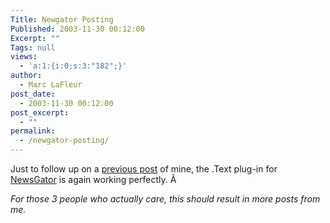 ```yaml
---
Title: Newgator Posting
Published: 2003-11-30 00:12:00
Excerpt: ""
Tags: null
views:
  - 'a:1:{i:0;s:3:"182";}'
author:
  - Marc LaFleur
post_date:
  - 2003-11-30 00:12:00
post_excerpt:
  - ""
permalink:
  - /newgator-posting/
---
```

<div class="Section1"> <p>Just to follow up on a <a href="http://weblogs.asp.net/mlafleur/posts/31381.aspx" target="_blank">previous post</a> of mine, the .Text plug-in for <a href="http://www.newsgator.com/" target="_blank">NewsGator</a> is again working perfectly. Â </p> <p><i><span style='; font-style:italic'>For those 3 people who actually care, this should result in more posts from me.</span></i></p></div>